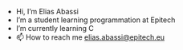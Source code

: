 - Hi, I’m Elias Abassi
- I’m a student learning programmation at Epitech
- I’m currently learning C
- 📫 How to reach me elias.abassi@epitech.eu
